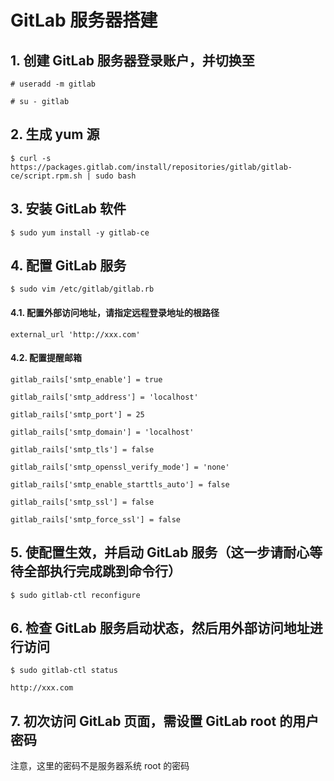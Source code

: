 GitLab 服务器搭建
=================

## 1. 创建 GitLab 服务器登录账户，并切换至

	# useradd -m gitlab
	
	# su - gitlab

## 2. 生成 yum 源

	$ curl -s https://packages.gitlab.com/install/repositories/gitlab/gitlab-ce/script.rpm.sh | sudo bash

## 3. 安装 GitLab 软件

	$ sudo yum install -y gitlab-ce

## 4. 配置 GitLab 服务

	$ sudo vim /etc/gitlab/gitlab.rb

#### 4.1. 配置外部访问地址，请指定远程登录地址的根路径

	external_url 'http://xxx.com'

#### 4.2. 配置提醒邮箱

	gitlab_rails['smtp_enable'] = true

	gitlab_rails['smtp_address'] = 'localhost'

	gitlab_rails['smtp_port'] = 25

	gitlab_rails['smtp_domain'] = 'localhost'

	gitlab_rails['smtp_tls'] = false

	gitlab_rails['smtp_openssl_verify_mode'] = 'none'

	gitlab_rails['smtp_enable_starttls_auto'] = false

	gitlab_rails['smtp_ssl'] = false

	gitlab_rails['smtp_force_ssl'] = false

## 5. 使配置生效，并启动 GitLab 服务（这一步请耐心等待全部执行完成跳到命令行）

	$ sudo gitlab-ctl reconfigure

## 6. 检查 GitLab 服务启动状态，然后用外部访问地址进行访问

	$ sudo gitlab-ctl status

	http://xxx.com

## 7. 初次访问 GitLab 页面，需设置 GitLab root 的用户密码

注意，这里的密码不是服务器系统 root 的密码

